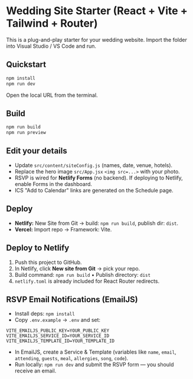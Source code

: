 # Wedding Site Starter (React + Vite + Tailwind + Router)

This is a plug-and-play starter for your wedding website. Import the folder into Visual Studio / VS Code and run.

## Quickstart
```bash
npm install
npm run dev
```
Open the local URL from the terminal.

## Build
```bash
npm run build
npm run preview
```

## Edit your details
- Update `src/content/siteConfig.js` (names, date, venue, hotels).
- Replace the hero image `src/App.jsx` `<img src=...>` with your photo.
- RSVP is wired for **Netlify Forms** (no backend). If deploying to Netlify, enable Forms in the dashboard.
- ICS "Add to Calendar" links are generated on the Schedule page.

## Deploy
- **Netlify:** New Site from Git → build: `npm run build`, publish dir: `dist`.
- **Vercel:** Import repo → Framework: Vite.


## Deploy to Netlify
1. Push this project to GitHub.
2. In Netlify, click **New site from Git** → pick your repo.
3. Build command: `npm run build`  •  Publish directory: `dist`
4. `netlify.toml` is already included for React Router redirects.

## RSVP Email Notifications (EmailJS)
- Install deps: `npm install`
- Copy `.env.example` → `.env` and set:
```
VITE_EMAILJS_PUBLIC_KEY=YOUR_PUBLIC_KEY
VITE_EMAILJS_SERVICE_ID=YOUR_SERVICE_ID
VITE_EMAILJS_TEMPLATE_ID=YOUR_TEMPLATE_ID
```
- In EmailJS, create a Service & Template (variables like `name`, `email`, `attending`, `guests`, `meal`, `allergies`, `song`, `code`).
- Run locally: `npm run dev` and submit the RSVP form — you should receive an email.
